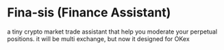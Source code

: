 # Fina-sis (Finance Assistant)
a tiny crypto market trade assistant that help you moderate your perpetual positions.
it will be multi exchange, but now it designed for OKex
